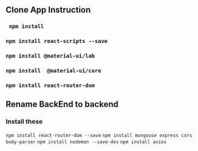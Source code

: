 ## Clone App Instruction
### ` npm install`
### `npm install react-scripts --save`
### `npm install @material-ui/lab`
### `npm install  @material-ui/core`
### `npm install react-router-dom `

## Rename BackEnd to backend
  
### Install these 

`npm install react-router-dom --save`
`npm install mongoose express cors body-parser`
`npm install nodemon --save-dev`
`npm install axios`
